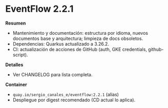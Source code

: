 # EventFlow 2.2.1

**Resumen**
- Mantenimiento y documentación: estructura por idioma, nuevos documentos base y arquitectura; limpieza de docs obsoletos.
- Dependencias: Quarkus actualizado a 3.26.2.
- CI: actualización de acciones de GitHub (auth, GKE credentials, github-script).

**Detalles**
- Ver CHANGELOG para lista completa.

**Container**
- `quay.io/sergio_canales_e/eventflow:2.2.1` (alias)
- Despliegue por digest recomendado (CD actual lo aplica).
